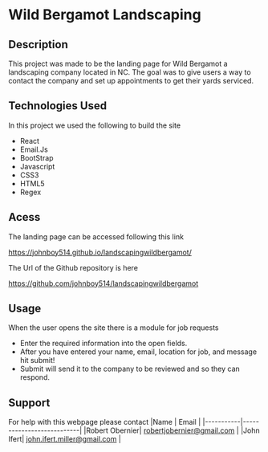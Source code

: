 # Wild Bergamot Landscaping

## Description

This project was made to be the landing page for Wild Bergamot a landscaping company located in NC. 
The goal was to give users a way to contact the company and set up appointments to get their yards serviced.

## Technologies Used

In this project we used the following to build the site
 - React
 - Email.Js
 - BootStrap
 - Javascript
 - CSS3
 - HTML5
 - Regex

## Acess

The landing page can be accessed following this link

https://johnboy514.github.io/landscapingwildbergamot/

The Url of the Github repository is here

https://github.com/johnboy514/landscapingwildbergamot

## Usage
When the user opens the site there is a module for job requests
 - Enter the required information into the open fields.
 - After you have entered your name, email, location for job, and message hit submit!
 - Submit will send it to the company to be reviewed and so they can respond.

## Support
For help with this webpage please contact
|Name | Email |
|-----------|---------------------------|
|Robert Obernier| robertjobernier@gmail.com |
|John Ifert| john.ifert.miller@gmail.com |